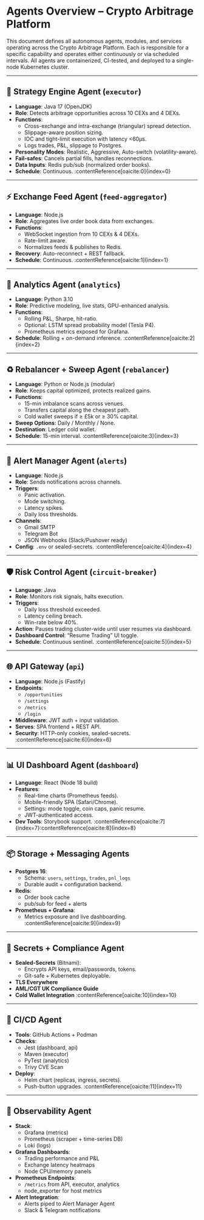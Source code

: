 # Agents Overview – Crypto Arbitrage Platform

This document defines all autonomous agents, modules, and services operating across the Crypto Arbitrage Platform. Each is responsible for a specific capability and operates either continuously or via scheduled intervals. All agents are containerized, CI-tested, and deployed to a single-node Kubernetes cluster.

---

## 🧠 Strategy Engine Agent (`executor`)

- **Language**: Java 17 (OpenJDK)
- **Role**: Detects arbitrage opportunities across 10 CEXs and 4 DEXs.
- **Functions**:
  - Cross-exchange and intra-exchange (triangular) spread detection.
  - Slippage-aware position sizing.
  - IOC and tight-limit execution with latency <60μs.
  - Logs trades, P&L, slippage to Postgres.
- **Personality Modes**: Realistic, Aggressive, Auto-switch (volatility-aware).
- **Fail-safes**: Cancels partial fills, handles reconnections.
- **Data Inputs**: Redis pub/sub (normalized order books).
- **Schedule**: Continuous.
:contentReference[oaicite:0]{index=0}

---

## ⚡ Exchange Feed Agent (`feed-aggregator`)

- **Language**: Node.js
- **Role**: Aggregates live order book data from exchanges.
- **Functions**:
  - WebSocket ingestion from 10 CEXs & 4 DEXs.
  - Rate-limit aware.
  - Normalizes feeds & publishes to Redis.
- **Recovery**: Auto-reconnect + REST fallback.
- **Schedule**: Continuous.
:contentReference[oaicite:1]{index=1}

---

## 🧮 Analytics Agent (`analytics`)

- **Language**: Python 3.10
- **Role**: Predictive modeling, live stats, GPU-enhanced analysis.
- **Functions**:
  - Rolling P&L, Sharpe, hit-ratio.
  - Optional: LSTM spread probability model (Tesla P4).
  - Prometheus metrics exposed for Grafana.
- **Schedule**: Rolling + on-demand inference.
:contentReference[oaicite:2]{index=2}

---

## ♻️ Rebalancer + Sweep Agent (`rebalancer`)

- **Language**: Python or Node.js (modular)
- **Role**: Keeps capital optimized, protects realized gains.
- **Functions**:
  - 15-min imbalance scans across venues.
  - Transfers capital along the cheapest path.
  - Cold wallet sweeps if ≥ £5k or ≥ 30% capital.
- **Sweep Options**: Daily / Monthly / None.
- **Destination**: Ledger cold wallet.
- **Schedule**: 15-min interval.
:contentReference[oaicite:3]{index=3}

---

## 🚨 Alert Manager Agent (`alerts`)

- **Language**: Node.js
- **Role**: Sends notifications across channels.
- **Triggers**:
  - Panic activation.
  - Mode switching.
  - Latency spikes.
  - Daily loss thresholds.
- **Channels**:
  - Gmail SMTP
  - Telegram Bot
  - JSON Webhooks (Slack/Pushover ready)
- **Config**: `.env` or sealed-secrets.
:contentReference[oaicite:4]{index=4}

---

## 🛡️ Risk Control Agent (`circuit-breaker`)

- **Language**: Java
- **Role**: Monitors risk signals, halts execution.
- **Triggers**:
  - Daily loss threshold exceeded.
  - Latency ceiling breach.
  - Win-rate below 40%.
- **Action**: Pauses trading cluster-wide until user resumes via dashboard.
- **Dashboard Control**: “Resume Trading” UI toggle.
- **Schedule**: Continuous sentinel.
:contentReference[oaicite:5]{index=5}

---

## 🌐 API Gateway (`api`)

- **Language**: Node.js (Fastify)
- **Endpoints**:
  - `/opportunities`
  - `/settings`
  - `/metrics`
  - `/login`
- **Middleware**: JWT auth + input validation.
- **Serves**: SPA frontend + REST API.
- **Security**: HTTP-only cookies, sealed-secrets.
:contentReference[oaicite:6]{index=6}

---

## 📊 UI Dashboard Agent (`dashboard`)

- **Language**: React (Node 18 build)
- **Features**:
  - Real-time charts (Prometheus feeds).
  - Mobile-friendly SPA (Safari/Chrome).
  - Settings: mode toggle, coin caps, panic resume.
  - JWT-authenticated access.
- **Dev Tools**: Storybook support.
:contentReference[oaicite:7]{index=7}:contentReference[oaicite:8]{index=8}

---

## 📦 Storage + Messaging Agents

- **Postgres 16**:
  - Schema: `users`, `settings`, `trades`, `pnl_logs`
  - Durable audit + configuration backend.
- **Redis**:
  - Order book cache
  - pub/sub for feed + alerts
- **Prometheus + Grafana**:
  - Metrics exposure and live dashboarding.
:contentReference[oaicite:9]{index=9}

---

## 🔐 Secrets + Compliance Agent

- **Sealed-Secrets** (Bitnami):
  - Encrypts API keys, email/passwords, tokens.
  - Git-safe + Kubernetes deployable.
- **TLS Everywhere**
- **AML/CGT UK Compliance Guide**
- **Cold Wallet Integration**
:contentReference[oaicite:10]{index=10}

---

## 🧰 CI/CD Agent

- **Tools**: GitHub Actions + Podman
- **Checks**:
  - Jest (dashboard, api)
  - Maven (executor)
  - PyTest (analytics)
  - Trivy CVE Scan
- **Deploy**:
  - Helm chart (replicas, ingress, secrets).
  - Push-button upgrades.
:contentReference[oaicite:11]{index=11}

---

## 🔭 Observability Agent

- **Stack**:
  - Grafana (metrics)
  - Prometheus (scraper + time-series DB)
  - Loki (logs)
- **Grafana Dashboards**:
  - Trading performance and P&L
  - Exchange latency heatmaps
  - Node CPU/memory panels
- **Prometheus Endpoints**:
  - `/metrics` from API, executor, analytics
  - node_exporter for host metrics
- **Alert Integration**:
  - Alerts piped to Alert Manager Agent
  - Slack & Telegram notifications

